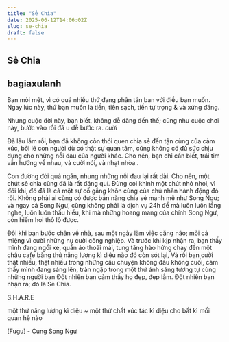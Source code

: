 ```yaml
---
title: "Sẻ Chia"
date: 2025-06-12T14:06:02Z
slug: se-chia
draft: false
---
```


## Sẻ Chia

## bagiaxulanh

Bạn mỏi mệt, vì có quá nhiều thứ đang phân tán bạn với điều bạn muốn. Ngay lúc này, thứ bạn muốn là tiền, tiền sạch, tiền tự trọng & và xứng đáng.
 
Nhưng cuộc đời này, bạn biết, không dễ dàng đến thế; cũng như cuộc chơi này, bước vào rồi đâ
u dễ bước ra. *cười*
 
Đã lâu lắm rồi, bạn đã không còn thói quen chia sẻ đến tận cùng của cảm xúc, bởi lẽ con người dù có thật sự quan tâm, cũng không có đủ sức chịu đựng cho những nỗi đau của người khác. Cho nên, bạn chỉ cần biết, trái tim vẫn hướng về nhau, và cười nói, và nhạt nhòa..
 
Con đường đời quá ngắn, nhưng những nỗi đau lại rất dài. Cho nên, một chút sẻ chia cũng đã là rất đáng quí. Đừng coi khinh một chút nhỏ nhoi, vì đôi khi, đó đã là cả một sự cố gắng khôn cùng của chủ nhân hành động đó rôi.  Không phải ai cũng có được bản năng chia sẻ mạnh mẽ như Song Ngư; và ngay cả Song Ngư, cũng không phải là dịch vụ 24h để mà luôn luôn lắng nghe, luôn luôn thấu hiểu, khi mà những hoang mang của chính Song Ngư, còn hiếm hoi thổ lộ được. 
 
Đôi khi bạn bước chân về nhà, sau một ngày làm việc căng não; mỏi cả miệng vì cười những nụ cười công nghiệp. Và trước khi kịp nhận ra, bạn thấy mình đang ngồi xe, quần áo thoải mái, tung tăng hào hứng chạy đến một chầu cafe bằng thứ năng lượng kì diệu nào đó còn sót lại, Và rồi bạn cười thật nhiều, thật nhiều trong những câu chuyện không đầu không cuối, cảm thấy mình đang sáng lên, tràn ngập trong một thứ ánh sáng tương tự cùng những người bạn
Đột nhiên bạn cảm thấy họ đẹp, đẹp lắm. Đột nhiên bạn nhận ra; đó là Sẻ Chia.
 
S.H.A.R.E
 
một thứ năng lượng kì diệu ~
một thứ chất xúc tác kì diệu cho bất kì mối quan hệ nào 
 
 
 
[Fugu] - Cung Song Ngư